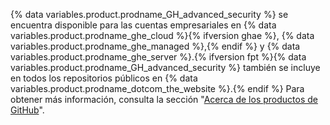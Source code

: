 {% data variables.product.prodname_GH_advanced_security %} se encuentra disponible para las cuentas empresariales en {% data variables.product.prodname_ghe_cloud %}{% ifversion ghae %}, {% data variables.product.prodname_ghe_managed %},{% endif %} y {% data variables.product.prodname_ghe_server %}.{% ifversion fpt %}{% data variables.product.prodname_GH_advanced_security %} también se incluye en todos los repositorios públicos en {% data variables.product.prodname_dotcom_the_website %}.{% endif %} Para obtener más información, consulta la sección "[Acerca de los productos de GitHub](/github/getting-started-with-github/githubs-products)".
